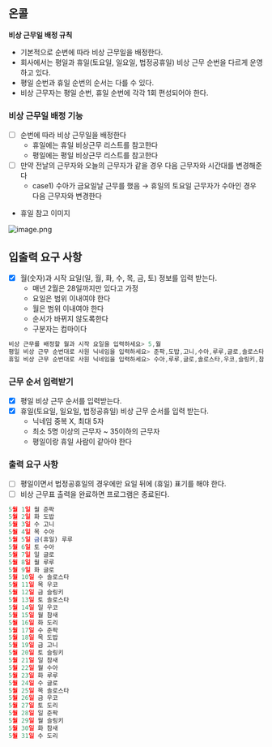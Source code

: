 ## 온콜


**비상 근무일 배정 규칙**

- 기본적으로 순번에 따라 비상 근무일을 배정한다.
- 회사에서는 평일과 휴일(토요일, 일요일, 법정공휴일) 비상 근무 순번을 다르게 운영하고 있다.
- 평일 순번과 휴일 순번의 순서는 다를 수 있다.
- 비상 근무자는 평일 순번, 휴일 순번에 각각 1회 편성되어야 한다.

### 비상 근무일 배정 기능

- [ ]  순번에 따라 비상 근무일을 배정한다
    - 휴일에는 휴일 비상근무 리스트를 참고한다
    - 평일에는 평일 비상근무 리스트를 참고한다
- [ ]  만약 전날의 근무자와 오늘의 근무자가 같을 경우 다음 근무자와 시간대를 변경해준다
    - case1) 수아가 금요일날 근무를 했음 → 휴일의 토요일 근무자가 수아인 경우 다음 근무자와 변경한다

- 휴일 참고 이미지

![image.png](https://prod-files-secure.s3.us-west-2.amazonaws.com/ea7f5970-fe44-4506-aa2b-500766ca5b0d/453611ec-4b72-4fd6-915a-0ca9018b593b/image.png)

## **입출력 요구 사항**

- [x]  월(숫자)과 시작 요일(일, 월, 화, 수, 목, 금, 토) 정보를 입력 받는다.
    - 매년 2월은 28일까지만 있다고 가정
    - 요일은 범위 이내여야 한다
    - 월은 범위 이내여야 한다
    - 순서가 바뀌지 않도록한다
    - 구분자는 컴마이다

```jsx
비상 근무를 배정할 월과 시작 요일을 입력하세요> 5,월
평일 비상 근무 순번대로 사원 닉네임을 입력하세요> 준팍,도밥,고니,수아,루루,글로,솔로스타,우코,슬링키,참새,도리
휴일 비상 근무 순번대로 사원 닉네임을 입력하세요> 수아,루루,글로,솔로스타,우코,슬링키,참새,도리,준팍,도밥,고니
```

### 근무 순서 입력받기

- [x]  평일 비상 근무 순서를 입력받는다.
- [x]  휴일(토요일, 일요일, 법정공휴일) 비상 근무 순서를 입력 받는다.
    - 닉네임 중복 X, 최대 5자
    - 최소 5명 이상의 근무자 ~ 35이하의 근무자
    - 평일이랑 휴일 사람이 같아야 한다

### **출력 요구 사항**

- [ ]  평일이면서 법정공휴일의 경우에만 요일 뒤에 (휴일) 표기를 해야 한다.
- [ ]  비상 근무표 출력을 완료하면 프로그램은 종료된다.

```jsx
5월 1일 월 준팍
5월 2일 화 도밥
5월 3일 수 고니
5월 4일 목 수아
5월 5일 금(휴일) 루루
5월 6일 토 수아
5월 7일 일 글로
5월 8일 월 루루
5월 9일 화 글로
5월 10일 수 솔로스타
5월 11일 목 우코
5월 12일 금 슬링키
5월 13일 토 솔로스타
5월 14일 일 우코
5월 15일 월 참새
5월 16일 화 도리
5월 17일 수 준팍
5월 18일 목 도밥
5월 19일 금 고니
5월 20일 토 슬링키
5월 21일 일 참새
5월 22일 월 수아
5월 23일 화 루루
5월 24일 수 글로
5월 25일 목 솔로스타
5월 26일 금 우코
5월 27일 토 도리
5월 28일 일 준팍
5월 29일 월 슬링키
5월 30일 화 참새
5월 31일 수 도리
```